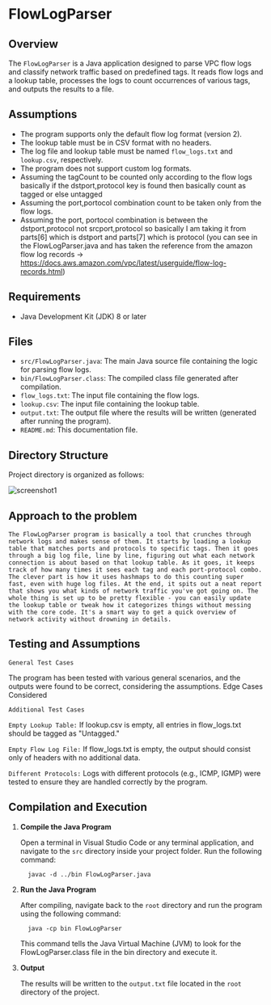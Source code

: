 # FlowLogParser

## Overview

The `FlowLogParser` is a Java application designed to parse VPC flow logs and classify network traffic based on predefined tags. It reads flow logs and a lookup table, processes the logs to count occurrences of various tags, and outputs the results to a file.

## Assumptions

- The program supports only the default flow log format (version 2).
- The lookup table must be in CSV format with no headers.
- The log file and lookup table must be named `flow_logs.txt` and `lookup.csv`, respectively.
- The program does not support custom log formats.
- Assuming the tagCount to be counted only according to the flow logs basically if the dstport,protocol key is found then basically count as tagged or else untagged
- Assuming the port,portocol combination count to be taken only from the flow logs.
- Assuming the port, portocol combination is between the dstport,protocol not srcport,protocol so basically I am taking it from parts[6] which is dstport and parts[7] which is protocol (you can see in the FlowLogParser.java and has taken the reference from the amazon flow log records -> https://docs.aws.amazon.com/vpc/latest/userguide/flow-log-records.html) 

## Requirements

- Java Development Kit (JDK) 8 or later

## Files

- `src/FlowLogParser.java`: The main Java source file containing the logic for parsing flow logs.
- `bin/FlowLogParser.class`: The compiled class file generated after compilation.
- `flow_logs.txt`: The input file containing the flow logs.
- `lookup.csv`: The input file containing the lookup table.
- `output.txt`: The output file where the results will be written (generated after running the program).
- `README.md`: This documentation file.

## Directory Structure

Project directory is organized as follows:

![screenshot1](https://github.com/user-attachments/assets/98def0e0-4840-4875-994d-ff3646cf6944)


## Approach to the problem

 
 `The FlowLogParser program is basically a tool that crunches through network logs and makes sense of them. It starts by loading a lookup table that matches ports and protocols to specific tags. Then it goes through a big log file, line by line, figuring out what each network connection is about based on that lookup table. As it goes, it keeps track of how many times it sees each tag and each port-protocol combo. The clever part is how it uses hashmaps to do this counting super fast, even with huge log files. At the end, it spits out a neat report that shows you what kinds of network traffic you've got going on. The whole thing is set up to be pretty flexible - you can easily update the lookup table or tweak how it categorizes things without messing with the core code. It's a smart way to get a quick overview of network activity without drowning in details.`


## Testing and Assumptions

`General Test Cases`

The program has been tested with various general scenarios, and the outputs were found to be correct, considering the assumptions.
Edge Cases Considered

`Additional Test Cases`

`Empty Lookup Table:`
If lookup.csv is empty, all entries in flow_logs.txt should be tagged as "Untagged."

`Empty Flow Log File:`
If flow_logs.txt is empty, the output should consist only of headers with no additional data.

`Different Protocols:`
Logs with different protocols (e.g., ICMP, IGMP) were tested to ensure they are handled correctly by the program.



## Compilation and Execution

1. **Compile the Java Program**

   Open a terminal in Visual Studio Code or any terminal application, and navigate to the `src` directory inside your project folder. Run the following command:

    ```
      javac -d ../bin FlowLogParser.java
    ```


1. **Run the Java Program**

     After compiling, navigate back to the `root` directory and run the program using the following command:

      ```
        java -cp bin FlowLogParser
      ```

     This command tells the Java Virtual Machine (JVM) to look for the FlowLogParser.class file in the bin directory and execute it.

3. **Output**

     The results will be written to the `output.txt` file located in the `root` directory of the project.
